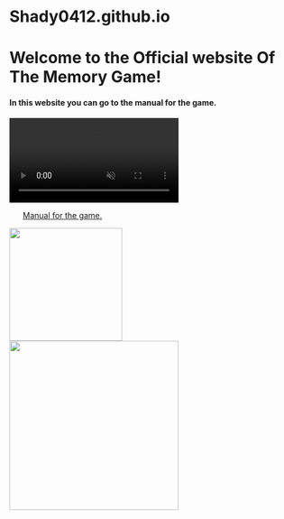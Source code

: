 # Shady0412.github.io

<!DOCTYPE html>
<html>

<head>
<link href="./css/stylemain.css"
type="text/css"
rel="stylesheet">

<title>MainPage</title>
<h1>Welcome to the Official website Of The Memory Game!</h1>
</head>


<body>
    <h4>In this website you can go to the manual for the game.</h4>
    <video autoplay muted loop
        class="video-bg" loop muted>
        <source src="pictures/achtergrond.mp4" type="video/mp4">
    </video>


<ul>
    <div class="textbox">
        <a href="./MemorygameHTML.html" >Manual for the game.</a>
    </div>
</ul>

<div class="firecracker">
<img src="pictures/300w.gif"
width="200"
height="200"/>  

<div class="gifje">
<img src="pictures/memorygifjes.gif"
width="300"
>



</div>

</body>



